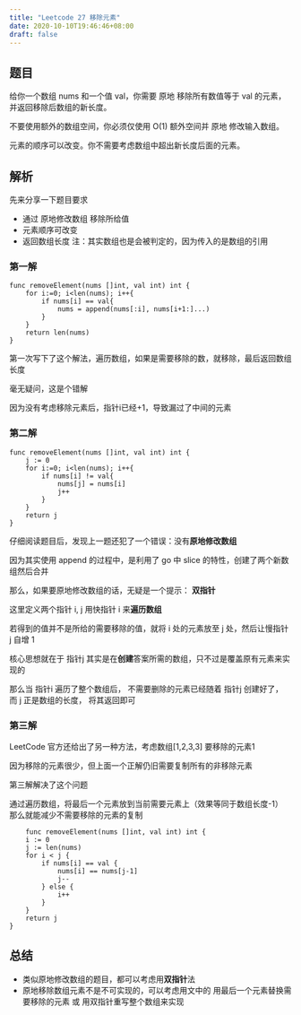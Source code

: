 ```yaml
---
title: "Leetcode 27 移除元素"
date: 2020-10-10T19:46:46+08:00
draft: false
---
```

## 题目

给你一个数组 nums 和一个值 val，你需要 原地 移除所有数值等于 val 的元素，并返回移除后数组的新长度。

不要使用额外的数组空间，你必须仅使用 O(1) 额外空间并 原地 修改输入数组。

元素的顺序可以改变。你不需要考虑数组中超出新长度后面的元素。

## 解析

先来分享一下题目要求

- 通过 原地修改数组 移除所给值
- 元素顺序可改变
- 返回数组长度 注：其实数组也是会被判定的，因为传入的是数组的引用

### 第一解

```Golang 
func removeElement(nums []int, val int) int {
    for i:=0; i<len(nums); i++{
        if nums[i] == val{
            nums = append(nums[:i], nums[i+1:]...)
        }
    }
    return len(nums)
}
```

第一次写下了这个解法，遍历数组，如果是需要移除的数，就移除，最后返回数组长度

毫无疑问，这是个错解

因为没有考虑移除元素后，指针i已经+1，导致漏过了中间的元素

### 第二解

```Golang
func removeElement(nums []int, val int) int {
    j := 0
    for i:=0; i<len(nums); i++{
        if nums[i] != val{
            nums[j] = nums[i]
            j++
        }
    }
    return j
}
```

仔细阅读题目后，发现上一题还犯了一个错误：没有**原地修改数组**

因为其实使用 append 的过程中，是利用了 go 中 slice 的特性，创建了两个新数组然后合并

那么，如果要原地修改数组的话，无疑是一个提示： **双指针**

这里定义两个指针 i, j 用快指针 i 来**遍历数组**

若得到的值并不是所给的需要移除的值，就将 i 处的元素放至 j 处，然后让慢指针 j 自增 1

核心思想就在于 指针j 其实是在**创建**答案所需的数组，只不过是覆盖原有元素来实现的

那么当 指针i 遍历了整个数组后， 不需要删除的元素已经随着 指针j 创建好了， 而 j 正是数组的长度， 将其返回即可

### 第三解

LeetCode 官方还给出了另一种方法，考虑数组[1,2,3,3] 要移除的元素1

因为移除的元素很少，但上面一个正解仍旧需要复制所有的非移除元素

第三解解决了这个问题

通过遍历数组，将最后一个元素放到当前需要元素上（效果等同于数组长度-1） 那么就能减少不需要移除的元素的复制

```Golang
    func removeElement(nums []int, val int) int {
    i := 0
    j := len(nums)
    for i < j {
        if nums[i] == val {
            nums[i] == nums[j-1]
            j--
        } else {
            i++
        }
    }
    return j
}
```


## 总结

- 类似原地修改数组的题目，都可以考虑用**双指针**法
- 原地移除数组元素不是不可实现的，可以考虑用文中的 用最后一个元素替换需要移除的元素 或 用双指针重写整个数组来实现